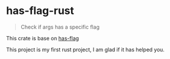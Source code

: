 # has-flag-rust
> Check if args has a specific flag

This crate is base on [has-flag](https://github.com/sindresorhus/has-flag#readme)

This project is my first rust project, I am glad if it has helped you.
